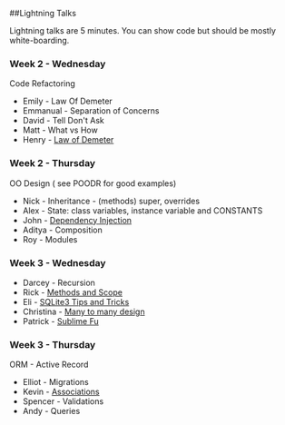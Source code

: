 ##Lightning Talks

Lightning talks are 5 minutes.  You can show code but should be mostly white-boarding. 

### Week 2 - Wednesday

Code Refactoring

* Emily - Law Of Demeter 
* Emmanual  - Separation of Concerns  
* David - Tell Don't Ask
* Matt - What vs How
* Henry - [Law of Demeter](lightning/henry_law_of_demeter.rb)

### Week 2 - Thursday

OO Design ( see POODR for good examples)

* Nick - Inheritance - (methods) super, overrides
* Alex - State: class variables, instance variable and CONSTANTS
* John - [Dependency Injection](ligthning/john_dependency_injection.rb)
* Aditya - Composition
* Roy - Modules

### Week 3 - Wednesday

* Darcey - Recursion
* Rick - [Methods and Scope](https://github.com/rickarubio/methods_and_scope/blob/master/methods_and_scope.rb)
* Eli - [SQLite3 Tips and Tricks](lightning/eli_sqlite3_tips.md)
* Christina - [Many to many design](https://github.com/sea-lions-2014/Lightning_Talk_Many_to_Many/blob/christina/many_to_many.md)
* Patrick - [Sublime Fu](https://github.com/sea-lions-2014/phase-1-guide/blob/master/lightning/patrick_sublime_fu.md) 

### Week 3 - Thursday

ORM - Active Record

* Elliot - Migrations
* Kevin - [Associations](http://www.google.com)
* Spencer - Validations
* Andy - Queries 
